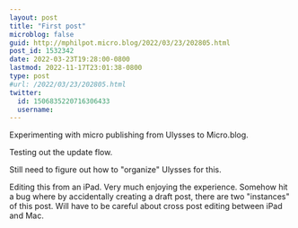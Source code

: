 ```yaml
---
layout: post
title: "First post"
microblog: false
guid: http://mphilpot.micro.blog/2022/03/23/202805.html
post_id: 1532342
date: 2022-03-23T19:28:00-0800
lastmod: 2022-11-17T23:01:38-0800
type: post
#url: /2022/03/23/202805.html
twitter:
  id: 1506835220716306433
  username: 
---
```

Experimenting with micro publishing from Ulysses to Micro.blog.

Testing out the update flow.

Still need to figure out how to "organize" Ulysses for this.

Editing this from an iPad. Very much enjoying the experience. Somehow hit a bug where by accidentally creating a draft post, there are two "instances" of this post. Will have to be careful about cross post editing between iPad and Mac.

